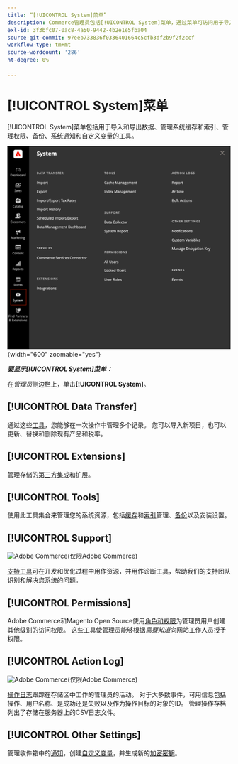 ```yaml
---
title: “[!UICONTROL System]菜单”
description: Commerce管理员包括[!UICONTROL System]菜单，通过菜单可访问用于导入和导出数据、系统缓存和索引管理、管理员访问权限管理、备份、系统通知以及自定义变量的工具。
exl-id: 3f3bfc07-0ac8-4a50-9442-4b2e1e5fba04
source-git-commit: 97eeb733836f0336401664c5cfb3df2b9f2f2ccf
workflow-type: tm+mt
source-wordcount: '286'
ht-degree: 0%

---
```


# [!UICONTROL System]菜单

[!UICONTROL System]菜单包括用于导入和导出数据、管理系统缓存和索引、管理权限、备份、系统通知和自定义变量的工具。

![系统菜单](./assets/system-menu.png){width="600" zoomable="yes"}

**_要显示[!UICONTROL System]菜单：_**

在&#x200B;_管理员_&#x200B;侧边栏上，单击&#x200B;**[!UICONTROL System]**。

## [!UICONTROL Data Transfer]

通过这些[工具](data-transfer.md)，您能够在一次操作中管理多个记录。 您可以导入新项目，也可以更新、替换和删除现有产品和税率。

## [!UICONTROL Extensions]

管理存储的[第三方集成](integrations.md)和扩展。

## [!UICONTROL Tools]

使用此工具集合来管理您的系统资源，包括[缓存](cache-management.md)和[索引](index-management.md)管理、[备份](backups.md)以及安装设置。

## [!UICONTROL Support]

![Adobe Commerce](../assets/adobe-logo.svg)(仅限Adobe Commerce)

[支持工具](support.md)可在开发和优化过程中用作资源，并用作诊断工具，帮助我们的支持团队识别和解决您系统的问题。

## [!UICONTROL Permissions]

Adobe Commerce和Magento Open Source使用[角色和权限](permissions.md)为管理员用户创建其他级别的访问权限。 这些工具使管理员能够根据&#x200B;_需要知道_&#x200B;向网站工作人员授予权限。

## [!UICONTROL Action Log]

![Adobe Commerce](../assets/adobe-logo.svg)(仅限Adobe Commerce)

[操作日志](action-log.md)跟踪在存储区中工作的管理员的活动。 对于大多数事件，可用信息包括操作、用户名称、是成功还是失败以及作为操作目标的对象的ID。 管理操作存档列出了存储在服务器上的CSV日志文件。

## [!UICONTROL Other Settings]

管理收件箱中的[通知](notifications.md)，创建[自定义变量](variables-custom.md)，并生成新的[加密密钥](encryption-key.md)。

